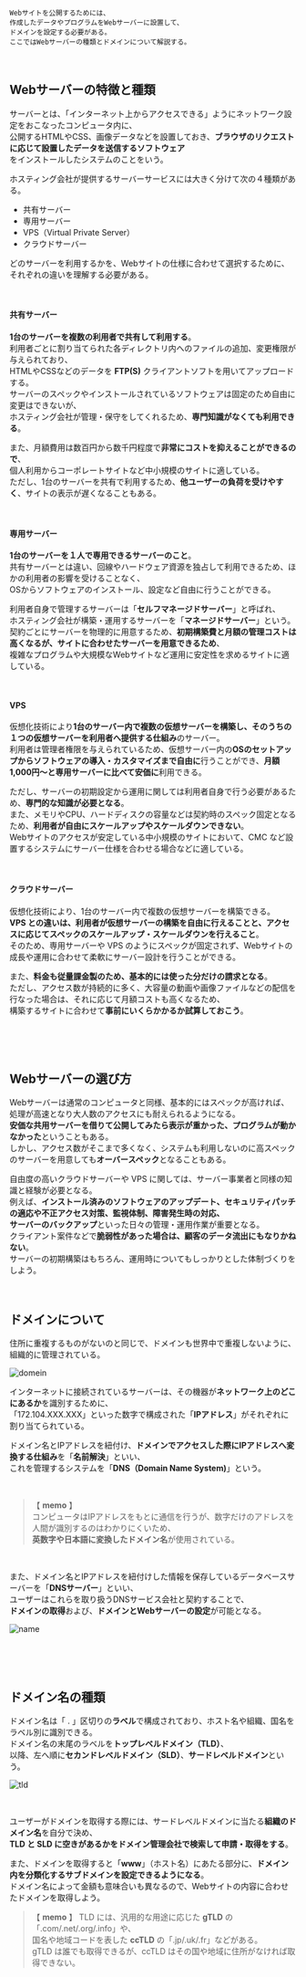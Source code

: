 
    Webサイトを公開するためには、  
    作成したデータやプログラムをWebサーバーに設置して、  
    ドメインを設定する必要がある。  
    ここではWebサーバーの種類とドメインについて解説する。  

<br>

## Webサーバーの特徴と種類
サーバーとは、「インターネット上からアクセスできる」ようにネットワーク設定をおこなったコンピュータ内に、  
公開するHTMLやCSS、画像データなどを設置しておき、**ブラウザのリクエストに応じて設置したデータを送信するソフトウェア**  
をインストールしたシステムのことをいう。  

ホスティング会社が提供するサーバーサービスには大きく分けて次の４種類がある。  

* 共有サーバー
* 専用サーバー
* VPS（Virtual Private Server）
* クラウドサーバー

どのサーバーを利用するかを、Webサイトの仕様に合わせて選択するために、それぞれの違いを理解する必要がある。  

<br>

#### 共有サーバー
**1台のサーバーを複数の利用者で共有して利用する**。  
利用者ごとに割り当てられた各ディレクトリ内へのファイルの追加、変更権限が与えられており、  
HTMLやCSSなどのデータを **FTP(S)** クライアントソフトを用いてアップロードする。  
サーバーのスペックやインストールされているソフトウェアは固定のため自由に変更はできないが、  
ホスティング会社が管理・保守をしてくれるため、**専門知識がなくても利用できる**。  

また、月額費用は数百円から数千円程度で**非常にコストを抑えることができるので**、  
個人利用からコーポレートサイトなど中小規模のサイトに適している。  
ただし、1台のサーバーを共有で利用するため、**他ユーザーの負荷を受けやすく**、サイトの表示が遅くなることもある。  

<br>

#### 専用サーバー
**1台のサーバーを１人で専用できるサーバーのこと**。  
共有サーバーとは違い、回線やハードウェア資源を独占して利用できるため、ほかの利用者の影響を受けることなく、  
OSからソフトウェアのインストール、設定など自由に行うことができる。  

利用者自身で管理するサーバーは「**セルフマネージドサーバー**」と呼ばれ、  
ホスティング会社が構築・運用するサーバーを「**マネージドサーバー**」という。  
契約ごとにサーバーを物理的に用意するため、**初期構築費と月額の管理コストは高くなるが、サイトに合わせたサーバーを用意できるため**、  
複雑なプログラムや大規模なWebサイトなど運用に安定性を求めるサイトに適している。  

<br>

#### VPS
仮想化技術により**1台のサーバー内で複数の仮想サーバーを構築し、そのうちの１つの仮想サーバーを利用者へ提供する仕組み**のサーバー。  
利用者は管理者権限を与えられているため、仮想サーバー内の**OSのセットアップからソフトウェアの導入・カスタマイズまで自由に**行うことができ、**月額1,000円〜と専用サーバーに比べて安価に**利用できる。  

ただし、サーバーの初期設定から運用に関しては利用者自身で行う必要があるため、**専門的な知識が必要となる**。  
また、メモリやCPU、ハードディスクの容量などは契約時のスペック固定となるため、**利用者が自由にスケールアップやスケールダウンできない**。  
Webサイトのアクセスが安定している中小規模のサイトにおいて、CMC など設置するシステムにサーバー仕様を合わせる場合などに適している。  

<br>

#### クラウドサーバー
仮想化技術により、1台のサーバー内で複数の仮想サーバーを構築できる。  
**VPS との違いは、利用者が仮想サーバーの構築を自由に行えることと、アクセスに応じてスペックのスケールアップ・スケールダウンを行えること**。  
そのため、専用サーバーや VPS のようにスペックが固定されず、Webサイトの成長や運用に合わせて柔軟にサーバー設計を行うことができる。  

また、**料金も従量課金製のため、基本的には使った分だけの請求となる**。  
ただし、アクセス数が持続的に多く、大容量の動画や画像ファイルなどの配信を行なった場合は、それに応じて月額コストも高くなるため、  
構築するサイトに合わせて**事前にいくらかかるか試算しておこう**。  

<br>
<br>
<br>

## Webサーバーの選び方
Webサーバーは通常のコンピュータと同様、基本的にはスペックが高ければ、処理が高速となり大人数のアクセスにも耐えられるようになる。  
**安価な共用サーバーを借りて公開してみたら表示が重かった、プログラムが動かなかった**ということもある。  
しかし、アクセス数がそこまで多くなく、システムも利用しないのに高スペックのサーバーを用意しても**オーバースペック**となることもある。  

自由度の高いクラウドサーバーや VPS に関しては、サーバー事業者と同様の知識と経験が必要となる。  
例えば、**インストール済みのソフトウェアのアップデート、セキュリティパッチの適応や不正アクセス対策、監視体制、障害発生時の対応、  
サーバーのバックアップ**といった日々の管理・運用作業が重要となる。  
クライアント案件などで**脆弱性があった場合は、顧客のデータ流出にもなりかねない**。  
サーバーの初期構築はもちろん、運用時についてもしっかりとした体制づくりをしよう。  

<br>

## ドメインについて
住所に重複するものがないのと同じで、ドメインも世界中で重複しないように、組織的に管理されている。  

![domein](images/1de9c125-3277-4fdc-bea4-dfc851bf9bb9-0.jpg)

インターネットに接続されているサーバーは、その機器が**ネットワーク上のどこにあるか**を識別するために、  
「172.104.XXX.XXX」といった数字で構成された「**IPアドレス**」がそれぞれに割り当てられている。  

ドメイン名とIPアドレスを紐付け、**ドメインでアクセスした際にIPアドレスへ変換する仕組み**を「**名前解決**」といい、  
これを管理するシステムを「**DNS（Domain Name System)**」という。  

<br>

>  【 **memo** 】  
> コンピュータはIPアドレスをもとに通信を行うが、数字だけのアドレスを人間が識別するのはわかりにくいため、  
> **英数字や日本語に変換したドメイン名**が使用されている。  

<br>

また、ドメイン名とIPアドレスを紐付けした情報を保存しているデータベースサーバーを「**DNSサーバー**」といい、  
ユーザーはこれらを取り扱うDNSサービス会社と契約することで、  
**ドメインの取得**および、**ドメインとWebサーバーの設定**が可能となる。  

![name](images/8022e691-042e-435d-acff-7e7fae32afaf-0.jpg)

<br>
<br>
<br>

## ドメイン名の種類
ドメイン名は「 . 」区切りの**ラベル**で構成されており、ホスト名や組織、国名をラベル別に識別できる。  
ドメイン名の末尾のラベルを**トップレベルドメイン（TLD）**、  
以降、左へ順に**セカンドレベルドメイン（SLD）**、**サードレベルドメイン**という。  

![tld](images/69119495-9d53-45af-ad7a-b78b135f423c-0.jpg)

<br>

ユーザーがドメインを取得する際には、サードレベルドメインに当たる**組織のドメイン名**を自分で決め、  
**TLD と SLD に空きがあるかをドメイン管理会社で検索して申請・取得をする**。  

また、ドメインを取得すると「**www**」（ホスト名）にあたる部分に、**ドメイン内を分類化するサブドメインを設定できるようになる**。  
ドメイン名によって金額も意味合いも異なるので、Webサイトの内容に合わせたドメインを取得しよう。  

>  【 **memo** 】
> TLD には、汎用的な用途に応じた **gTLD** の「.com/.net/.org/.info」や、  
> 国名や地域コードを表した **ccTLD** の「.jp/.uk/.fr」などがある。  
> gTLD は誰でも取得できるが、ccTLD はその国や地域に住所がなければ取得できない。  

<br>









<br>
<br>
<br>

